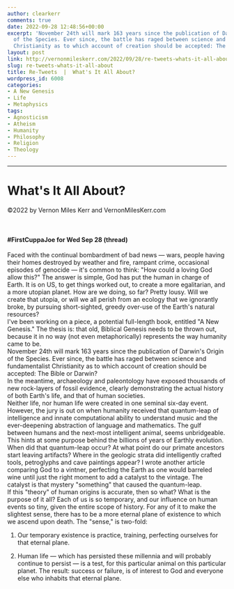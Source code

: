 ```yaml
---
author: clearkerr
comments: true
date: 2022-09-28 12:48:56+00:00
excerpt: 'November 24th will mark 163 years since the publication of Darwin''s Origin
  of the Species. Ever since, the battle has raged between science and fundamentalist
  Christianity as to which account of creation should be accepted: The Bible or Darwin?'
layout: post
link: http://vernonmileskerr.com/2022/09/28/re-tweets-whats-it-all-about/
slug: re-tweets-whats-it-all-about
title: Re-Tweets  |  What's It All About?
wordpress_id: 6008
categories:
- A New Genesis
- Life
- Metaphysics
tags:
- Agnosticism
- Atheism
- Humanity
- Philosophy
- Religion
- Theology
---
```


* * *




# What's It All About?




©2022 by Vernon Miles Kerr and VernonMilesKerr.com




 






#### #FirstCuppaJoe for Wed Sep 28 (thread)







Faced with the continual bombardment of bad news — wars, people having their homes destroyed by weather and fire, rampant crime, occasional episodes of genocide — it's common to think: "How could a loving God allow this?" The answer is simple, God has put the human in charge of Earth. It is on US, to get things worked out, to create a more egalitarian, and a more utopian planet. How are we doing, so far? Pretty lousy. Will we create that utopia, or will we all perish from an ecology that we ignorantly broke, by pursuing short-sighted, greedy over-use of the Earth's natural resources?  
I've been working on a piece, a potential full-length book, entitled "A New Genesis." The thesis is: that old, Biblical Genesis needs to be thrown out, because it in no way (not even metaphorically) represents the way humanity came to be.  
November 24th will mark 163 years since the publication of Darwin's Origin of the Species. Ever since, the battle has raged between science and fundamentalist Christianity as to which account of creation should be accepted: The Bible or Darwin?  
In the meantime, archaeology and paleontology have exposed thousands of new rock-layers of fossil evidence, clearly demonstrating the actual history of both Earth's life, and that of human societies.  
Neither life, nor human life were created in one seminal six-day event. However, the jury is out on when humanity received that quantum-leap of intelligence and innate computational ability to understand music and the ever-deepening abstraction of language and mathematics. The gulf between humans and the next-most intelligent animal, seems unbridgeable. This hints at some purpose behind the billions of years of Earthly evolution. When did that quantum-leap occur? At what point do our primate ancestors start leaving artifacts? Where in the geologic strata did intelligently crafted tools, petroglyphs and cave paintings appear? I wrote another article comparing God to a vintner, perfecting the Earth as one would barreled wine until just the right moment to add a catalyst to the vintage. The catalyst is that mystery "something" that caused the quantum-leap.  
If this "theory" of human origins is accurate, then so what? What is the purpose of it all? Each of us is so temporary, and our influence on human events so tiny, given the entire scope of history. For any of it to make the slightest sense, there has to be a more eternal plane of existence to which we ascend upon death. The "sense," is two-fold:









  1. Our temporary existence is practice, training, perfecting ourselves for that eternal plane. 





  2. Human life — which has persisted these millennia and will probably continue to persist —  is a test, for this particular animal on this particular planet. The result: success or failure, is of interest to God and everyone else who inhabits that eternal plane.



